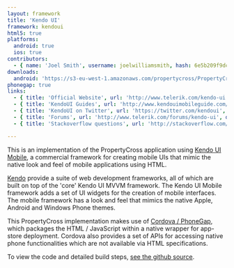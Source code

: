 ```yaml
---
layout: framework
title: 'Kendo UI'
framework: kendoui
html5: true
platforms:
  android: true
  ios: true
contributors:
  - { name: 'Joel Smith', username: joelwilliamsmith, hash: 6e5b209f9dced24655066d1128a13964 }
downloads:
  android: 'https://s3-eu-west-1.amazonaws.com/propertycross/PropertyCross-kendoui-e4be8c56f55bfa8a83914b6917adeb66d098609d.apk'
phonegap: true
links:
  - { title: 'Official Website', url: 'http://www.telerik.com/kendo-ui', description: 'The official website is a great place to get a feel for the framework and find great documentation, guides and release notes.' }
  - { title: 'KendoUI Guides', url: 'http://www.kendouimobileguide.com/', description: 'A website dedicated to providing guides for developers using KendoUI.' }
  - { title: 'KendoUI on Twitter', url: 'https://twitter.com/kendoui', description: 'The official Twitter account posts lots of useful information about future releases and framework features.' }
  - { title: 'Forums', url: 'http://www.telerik.com/forums/kendo-ui', description: 'The forums are active and frequented by KendoUI experts who post useful information and answer questions.' }
  - { title: 'Stackoverflow questions', url: 'http://stackoverflow.com/questions/tagged/kendo-ui', description: 'A variety of questions and answers relating to the framework on Stackoverflow.' }

---
```


This is an implementation of the PropertyCross application using [Kendo UI Mobile](http://www.kendoui.com/), a commercial framework for creating mobile UIs that mimic the native look and feel of mobile applications using HTML.

[Kendo](http://www.kendoui.com/) provide a suite of web development frameworks, all of which are built on top of the 'core' Kendo UI MVVM framework. The Kendo UI Mobile framework adds a set of UI widgets for the creation of mobile interfaces. The mobile framework has a look and feel that mimics the native Apple, Android and Windows Phone themes.

This PropertyCross implementation makes use of [Cordova / PhoneGap](http://phonegap.com/), which packages the HTML / JavaScript within a native wrapper for app-store deployment. Cordova also provides a set of APIs for accessing native phone functionalities which are not available via HTML specifications.


To view the code and detailed build steps, <a href='{{ site.githuburl }}/tree/master/kendoui'>see the github source</a>.
